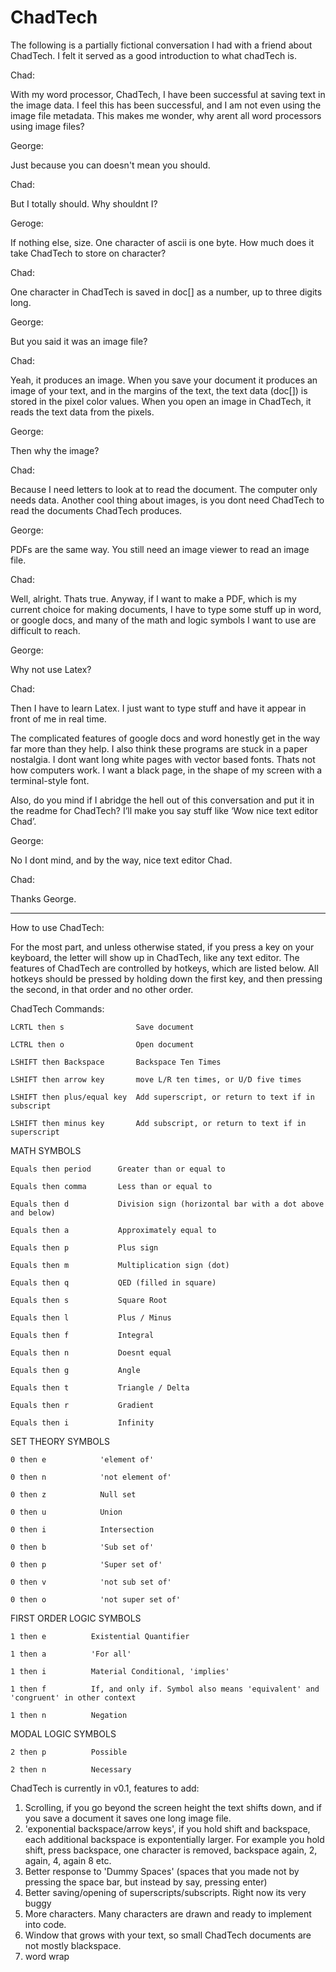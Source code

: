 ChadTech
========

The following is a partially fictional conversation I had with a friend about ChadTech. I felt it served as a good introduction to what chadTech is.

Chad:

With my word processor, ChadTech, I have been successful at saving text in the image data. I feel this has been successful, and I am not even using the image file metadata. This makes me wonder, why arent all word processors using image files?

George:

Just because you can doesn't mean you should.

Chad:

But I totally should. Why shouldnt I?

Geroge:

If nothing else, size. One character of ascii is one byte. How much does it take ChadTech to store on character?

Chad:

One character in ChadTech is saved in doc[] as a number, up to three digits long.

George:

But you said it was an image file?

Chad:

Yeah, it produces an image. When you save your document it produces an image of your text, and in the margins of the text, the text data (doc[]) is stored in the pixel color values. When you open an image in ChadTech, it reads the text data from the pixels.

George:

Then why the image?

Chad: 

Because I need letters to look at to read the document. The computer only needs data. Another cool thing about images, is you dont need ChadTech to read the documents ChadTech produces.

George:

PDFs are the same way. You still need an image viewer to read an image file.

Chad:

Well, alright. Thats true. Anyway, if I want to make a PDF, which is my current choice for making documents, I have to type some stuff up in word, or google docs, and many of the math and logic symbols I want to use are difficult to reach.

George:

Why not use Latex?

Chad:

Then I have to learn Latex. I just want to type stuff and have it appear in front of me in real time. 

The complicated features of google docs and word honestly get in the way far more than they help. I also think these programs are stuck in a paper nostalgia. I dont want long white pages with vector based fonts. Thats not how computers work. I want a black page, in the shape of my screen with a terminal-style font.

Also, do you mind if I abridge the hell out of this conversation and put it in the readme for ChadTech? I’ll make you say stuff like ‘Wow nice text editor Chad’.

George:

No I dont mind, and by the way, nice text editor Chad.

Chad:

Thanks George.

-------------------------------------------------

How to use ChadTech:

For the most part, and unless otherwise stated, if you press a key on your keyboard, the letter will show up in ChadTech, like any text editor. The features of ChadTech are controlled by hotkeys, which are listed below. All hotkeys should be pressed by holding down the first key, and then pressing the second, in that order and no other order.

ChadTech Commands:

	LCRTL then s                Save document

	LCTRL then o                Open document

	LSHIFT then Backspace       Backspace Ten Times

	LSHIFT then arrow key       move L/R ten times, or U/D five times

	LSHIFT then plus/equal key  Add superscript, or return to text if in subscript

	LSHIFT then minus key       Add subscript, or return to text if in superscript
	
MATH SYMBOLS

	Equals then period	    Greater than or equal to
	
	Equals then comma	    Less than or equal to
	
	Equals then d		    Division sign (horizontal bar with a dot above and below)
	
	Equals then a		    Approximately equal to
	
	Equals then p		    Plus sign
	
	Equals then m		    Multiplication sign (dot)
	
	Equals then q		    QED (filled in square)
	
	Equals then s		    Square Root
	
	Equals then l		    Plus / Minus
	
	Equals then f		    Integral
	
	Equals then n		    Doesnt equal
	
	Equals then g		    Angle
	
	Equals then t		    Triangle / Delta
	
	Equals then r		    Gradient
	
	Equals then i		    Infinity
	
SET THEORY SYMBOLS

	0 then e		    'element of'
	
	0 then n		    'not element of'
	
	0 then z		    Null set
	
	0 then u		    Union
	
	0 then i		    Intersection
	
	0 then b		    'Sub set of'
	
	0 then p		    'Super set of'
	
	0 then v		    'not sub set of'
	
	0 then o		    'not super set of'

FIRST ORDER LOGIC SYMBOLS

	1 then e          Existential Quantifier

	1 then a          'For all'

	1 then i          Material Conditional, 'implies'

	1 then f          If, and only if. Symbol also means 'equivalent' and 'congruent' in other context

	1 then n          Negation

MODAL LOGIC SYMBOLS

	2 then p          Possible

	2 then n          Necessary

ChadTech is currently in v0.1, features to add:

1. Scrolling, if you go beyond the screen height the text shifts down, and if you save a document it saves one long image file.
2. 'exponential backspace/arrow keys', if you hold shift and backspace, each additional backspace is expontentially larger. For example you hold shift, press backspace, one character is removed, backspace again, 2, again, 4, again 8 etc.
3. Better response to 'Dummy Spaces' (spaces that you made not by pressing the space bar, but instead by say, pressing enter)
4. Better saving/opening of superscripts/subscripts. Right now its very buggy
5. More characters. Many characters are drawn and ready to implement into code.
6. Window that grows with your text, so small ChadTech documents are not mostly blackspace.
7. word wrap
